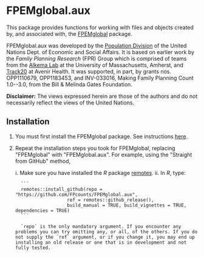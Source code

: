 # FPEMglobal.aux

This package provides functions for working with files and objects created by,
and associated with, the [FPEMglobal](https://github.com/FPcounts/FPEMglobal)
package.

FPEMglobal.aux was developed by the [Population
Division](https://www.un.org/en/development/desa/population/theme/making-family-planning-count/index.asp)
of the United Nations Dept. of Economic and Social Affairs. It is based on
earlier work by the _Family Planning Research_ (FPR) Group which is comprised of
teams from the [Alkema Lab](https://leontinealkema.github.io/alkema_lab/) at the
University of Massachusetts, Amherst, and [Track20](http://www.track20.org/) at
Avenir Health. It was supported, in part, by grants nos. OPP1110679, OPP1183453, and INV-033016, Making Family
Planning Count 1.0--3.0, from the Bill & Melinda Gates Foundation. 

**Disclaimer:** The views expressed herein are those of the authors and do not necessarily reflect the views of the United Nations.


## Installation

1. You must first install the FPEMglobal package. See instructions [here](https://github.com/FPcounts/FPEMglobal).

2. Repeat the installation steps you took for FPEMglobal, replacing "FPEMglobal" with "FPEMglobal.aux". For example, using the "Straight from GitHub" method, 

    i.  Make sure you have installed the _R_ package [remotes](https://cran.r-project.org/package=remotes). 
    ii.  In _R_, type:
  
         ```
         remotes::install_github(repo = "https://github.com/FPcounts/FPEMglobal.aux",
                          ref = remotes::github_release(),
                          build_manual = TRUE, build_vignettes = TRUE, dependencies = TRUE)
         ```

         `repo` is the only mandatory argument. If you encounter any problems you can try omitting any, or all, of the others. If you do not supply the `ref` argument, or if you change it, you may end up installing an old release or one that is in development and not fully tested. 
